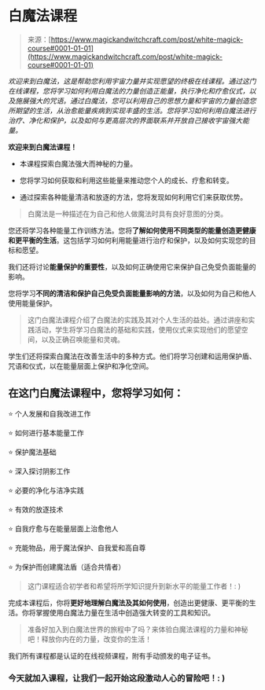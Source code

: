 <!--yml

category: 未分类

date: 2024-06-12 18:32:17

-->

# 白魔法课程

> 来源：[https://www.magickandwitchcraft.com/post/white-magick-course#0001-01-01](https://www.magickandwitchcraft.com/post/white-magick-course#0001-01-01)

*欢迎来到白魔法，这是帮助您利用宇宙力量并实现愿望的终极在线课程。通过这门在线课程，您将学习如何利用白魔法的力量创造正能量，执行净化和疗愈仪式，以及施展强大的咒语。通过白魔法，您可以利用自己的思想力量和宇宙的力量创造您所期望的生活，从治愈能量疾病到实现丰盛的生活。您将学习如何利用白魔法进行治疗、净化和保护，以及如何与更高层次的界面联系并开放自己接收宇宙强大能量。*

**欢迎来到白魔法课程！**

+   本课程探索白魔法强大而神秘的力量。

+   您将学习如何获取和利用这些能量来推动您个人的成长、疗愈和转变。

+   通过探索各种能量清洁和放逐的方法，您将发现如何利用它们来获取优势。

> 白魔法是一种描述在为自己和他人做魔法时具有良好意图的分类。

您还将学习各种能量工作训练方法。您将**了解如何使用不同类型的能量创造更健康和更平衡的生活**。这包括学习如何利用能量进行治疗和保护，以及如何实现您的目标和愿望。

我们还将讨论**能量保护的重要性**，以及如何正确使用它来保护自己免受负面能量的影响。

您将学习**不同的清洁和保护自己免受负面能量影响的方法**，以及如何为自己和他人使用能量保护。

> 这门白魔法课程介绍了白魔法的实践及其对个人生活的益处。通过讲座和实践活动，学生将学习白魔法的基础和实践，使用仪式来实现他们的愿望空间，以及正确召唤能量和灵魂。

学生们还将探索白魔法在改善生活中的多种方式。他们将学习创建和运用保护盾、咒语和仪式，以在能量层面上保护和净化空间。

## 在这门白魔法课程中，您将学习如何：

⭐ 个人发展和自我改进工作

⭐ 如何进行基本能量工作

⭐ 保护魔法基础

⭐ 深入探讨阴影工作

⭐ 必要的净化与洁净实践

⭐ 有效的放逐技术

⭐ 自我疗愈与在能量层面上治愈他人

⭐ 充能物品，用于魔法保护、自我爱和高自尊

⭐ 为保护而创建魔法盾（适合共情者）

> 这门课程适合初学者和希望将所学知识提升到新水平的能量工作者！: )

完成本课程后，你将**更好地理解白魔法及其如何使用**，创造出更健康、更平衡的生活。你将掌握使用白魔法力量在生活中创造强大转变的工具和知识。

> 准备好加入到白魔法世界的旅程中了吗？来体验白魔法课程的力量和神秘吧！释放你内在的力量，改变你的生活！

我们所有课程都是认证的在线视频课程，附有手动颁发的电子证书。

### 今天就加入课程，让我们一起开始这段激动人心的冒险吧！: )

